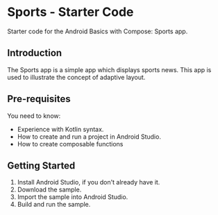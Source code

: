 Sports - Starter Code
==================================

Starter code for the Android Basics with Compose: Sports app.

Introduction
------------

The Sports app is a simple app which displays sports news. This app is used to illustrate 
the concept of adaptive layout.

Pre-requisites
--------------

You need to know:
* Experience with Kotlin syntax.
* How to create and run a project in Android Studio.
* How to create composable functions


Getting Started
---------------

1. Install Android Studio, if you don't already have it.
2. Download the sample.
3. Import the sample into Android Studio.
4. Build and run the sample.

